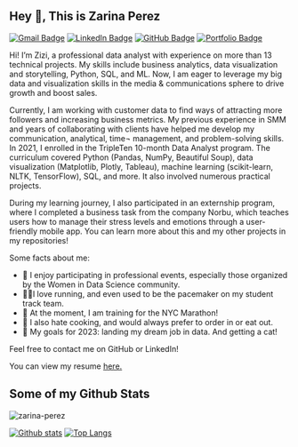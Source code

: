 ## Hey 👋, This is Zarina Perez
[![Gmail Badge](https://img.shields.io/badge/-zarina.perez.2000@gmail.com-c14438?style=flat&logo=Gmail&logoColor=white&link=mailto:zarina.perez.2000@gmail.com)](mailto:zarina.perez.2000@gmail.com) 
[![LinkedIn Badge](https://img.shields.io/badge/-zarina--perez-0072b1?style=flat&logo=Linkedin&logoColor=white&link=https://www.linkedin.com/in/zarina-perez-9b756b280/)](https://www.linkedin.com/in/zarina-perez-9b756b280/) [![GitHub Badge](https://img.shields.io/badge/-zarina--perez-grey?style=flat&logo=github&logoColor=white&link=https://github.com/zarina-perez/)](https://www.github.com/zarina-perez/) [![Portfolio Badge](https://img.shields.io/badge/portfolio-web-blue?style=flat&link=https://github.com/zarina-perez/TripleTen_projects/)](https://github.com/zarina-perez/TripleTen_projects/) <p align='left'>Hi! I’m Zizi, a professional data analyst with experience on more than 13 technical projects. My skills include business analytics, data visualization and storytelling, Python, SQL, and ML. Now, I am eager to leverage my big data and visualization skills in the media & communications sphere to drive growth and boost sales.

Currently, I am working with customer data to find ways of attracting more followers and increasing business metrics. My previous experience in SMM and years of collaborating with clients have helped me develop my communication, analytical, time¬ management, and problem-solving skills. In 2021, I enrolled in the TripleTen 10-month Data Analyst program. The curriculum covered Python (Pandas, NumPy, Beautiful Soup), data visualization (Matplotlib, Plotly, Tableau), machine learning (scikit-learn, NLTK, TensorFlow), SQL, and more. It also involved numerous practical projects.

During my learning journey, I also participated in an externship program, where I completed a business task from the company Norbu, which teaches users how to manage their stress levels and emotions through a user-friendly mobile app. You can learn more about this and my other projects in my repositories!

Some facts about me:

- 📸 I enjoy participating in professional events, especially those organized by the Women in Data Science community. 
- 🏃‍♀️I love running, and even used to be the pacemaker on my student track team. 
- 🗽 At the moment, I am training for the NYC Marathon! 
- 🥘 I also hate cooking, and would always prefer to order in or eat out. 
- 🎯 My goals for 2023: landing my dream job in data. And getting a cat!

Feel free to contact me on GitHub or LinkedIn!</p><p align='left'> You can view my resume <a href='https://drive.google.com/file/d/1qtV98-3l01wGQUUFLobw6jYPgbnLgMZ1/view?usp=drive_link ' target=_blank><u>here</u>.</a></p>
## Some of my Github Stats
<p align=left> <img src=https://komarev.com/ghpvc/?username=zarina-perez alt=zarina-perez /> </p>

[![Github stats](https://github-readme-stats.vercel.app/api?username=zarina-perez&show_icons=true&include_all_commits=true)](https://github.com/zarina-perez/github-readme-stats)
[![Top Langs](https://github-readme-stats.vercel.app/api/top-langs/?username=zarina-perez&layout=compact)](https://github.com/zarina-perez/github-readme-stats)
